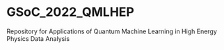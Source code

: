 # GSoC_2022_QMLHEP
Repository for Applications of Quantum Machine Learning in High Energy Physics Data Analysis
